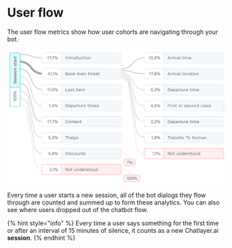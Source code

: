 # User flow

The user flow metrics show how user cohorts are navigating through your bot.

![](../../.gitbook/assets/image%20%28175%29.png)

Every time a user starts a new session, all of the bot dialogs they flow through are counted and summed up to form these analytics. You can also see where users dropped out of the chatbot flow.

{% hint style="info" %}
Every time a user says something for the first time or after an interval of 15 minutes of silence, it counts as a new Chatlayer.ai **session**.
{% endhint %}

